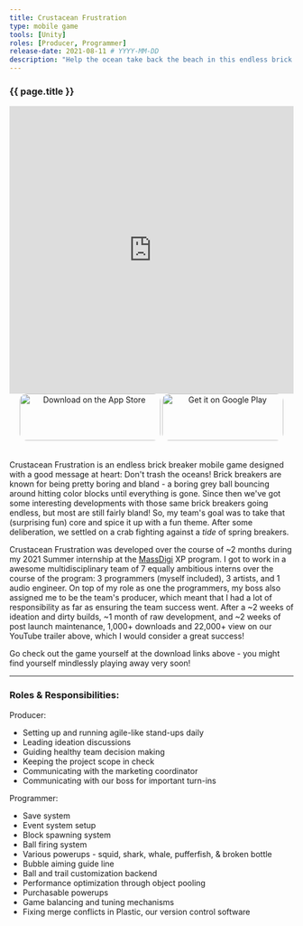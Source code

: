 ```yaml
---
title: Crustacean Frustration
type: mobile game
tools: [Unity]
roles: [Producer, Programmer]
release-date: 2021-08-11 # YYYY-MM-DD
description: "Help the ocean take back the beach in this endless brick breaker! Will your aim and this crab's bubbles be enough to push back the tide of rowdy spring breakers?"
---
```


### {{ page.title }}

<iframe width="100%" height="509" src="https://www.youtube.com/embed/LGWSEQF4kBg" title="YouTube video player" frameborder="0" allow="accelerometer; autoplay; clipboard-write; encrypted-media; gyroscope; picture-in-picture" allowfullscreen></iframe>   

<div style="text-align: center">
  <a style="display: inline-block; border-radius: 13px; width: 250px; height: 83px;" href='https://apps.apple.com/us/app/crustacean-frustration/id1573784282?itsct=apps_box_badge&amp;itscg=30200' >
    <img style="border-radius: 13px; width: 250px; height: 83px;" alt='Download on the App Store' src='https://tools.applemediaservices.com/api/badges/download-on-the-app-store/black/en-us?size=250x83&amp;releaseDate=1628640000&h=32c9165daeeca987a1cccfc0ccf82364'/>
  </a>

  <a style="display: inline-block; border-radius: 13px; width: 215px; height: 83px;" href='https://play.google.com/store/apps/details?id=com.MassDiGI.Blondie&pcampaignid=pcampaignidMKT-Other-global-all-co-prtnr-py-PartBadge-Mar2515-1' >
    <img style="border-radius: 13px; width: 215px; height: 83px;" alt='Get it on Google Play' src='https://play.google.com/intl/en_us/badges/static/images/badges/en_badge_web_generic.png'/>
  </a>
</div>  
<br>

Crustacean Frustration is an endless brick breaker mobile game designed with a good message at heart: Don't trash the oceans! Brick breakers are known for being pretty boring and bland - a boring grey ball bouncing around hitting color blocks until everything is gone. Since then we've got some interesting developments with those same brick breakers going endless, but most are still fairly bland! So, my team's goal was to take that (surprising fun) core and spice it up with a fun theme. After some deliberation, we settled on a crab fighting against a *tide* of spring breakers.  

Crustacean Frustration was developed over the course of ~2 months during my 2021 Summer internship at the [MassDigi](https://www.massdigi.org/) XP program. I got to work in a awesome multidisciplinary team of 7 equally ambitious interns over the course of the program: 3 programmers (myself included), 3 artists, and 1 audio engineer. On top of my role as one the programmers, my boss also assigned me to be the team's producer, which meant that I had a lot of responsibility as far as ensuring the team success went. After a ~2 weeks of ideation and dirty builds, ~1 month of raw development, and ~2 weeks of post launch maintenance, 1,000+ downloads and 22,000+ view on our YouTube trailer above, which I would consider a great success!  

Go check out the game yourself at the download links above - you might find yourself mindlessly playing away very soon!

---

### Roles & Responsibilities:
Producer:
* Setting up and running agile-like stand-ups daily
* Leading ideation discussions
* Guiding healthy team decision making
* Keeping the project scope in check
* Communicating with the marketing coordinator  
* Communicating with our boss for important turn-ins

Programmer:
* Save system
* Event system setup
* Block spawning system
* Ball firing system
* Various powerups - squid, shark, whale, pufferfish, & broken bottle
* Bubble aiming guide line
* Ball and trail customization backend
* Performance optimization through object pooling
* Purchasable powerups
* Game balancing and tuning mechanisms
* Fixing merge conflicts in Plastic, our version control software
